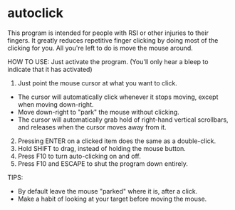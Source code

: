 # autoclick

This program is intended for people with RSI or other injuries to their fingers. 
It greatly reduces repetitive finger clicking by doing most of the clicking for you. 
All you're left to do is move the mouse around.

HOW TO USE:
Just activate the program. (You'll only hear a bleep to indicate that it has activated)
1. Just point the mouse cursor at what you want to click. 
 - The cursor will automatically click whenever it stops moving, except when moving down-right.
 - Move down-right to "park" the mouse without clicking.
 - The cursor will automatically grab hold of right-hand vertical scrollbars, and releases when the cursor moves away from it.
2. Pressing ENTER on a clicked item does the same as a double-click.
3. Hold SHIFT to drag, instead of holding the mouse button.
4. Press F10 to turn auto-clicking on and off.
5. Press F10 and ESCAPE to shut the program down entirely.

TIPS:
- By default leave the mouse "parked" where it is, after a click.
- Make a habit of looking at your target before moving the mouse. 

